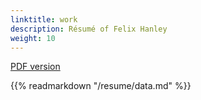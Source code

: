 ```yaml
---
linktitle: work
description: Résumé of Felix Hanley
weight: 10
---
```


<div id="pdf-resume"><a href="https://felixhanley.info/felix_hanley.pdf">PDF version</a></div>

{{% readmarkdown "/resume/data.md" %}}
